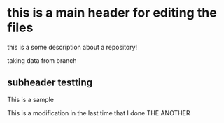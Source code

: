 # this is a main header for editing the files

this is a some description about a repository!

taking data from branch


## subheader testting

This is a sample

This is a modification in the last time that I done
THE ANOTHER